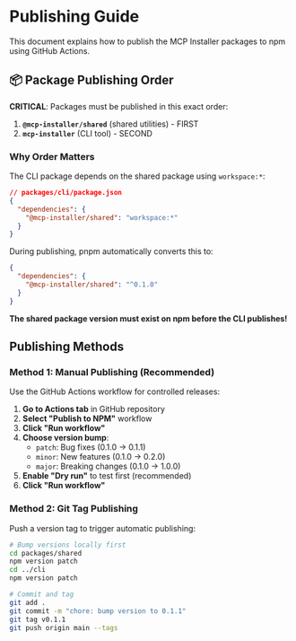 # Publishing Guide

This document explains how to publish the MCP Installer packages to npm using GitHub Actions.

## 📦 Package Publishing Order

**CRITICAL**: Packages must be published in this exact order:

1. **`@mcp-installer/shared`** (shared utilities) - FIRST
2. **`mcp-installer`** (CLI tool) - SECOND

### Why Order Matters

The CLI package depends on the shared package using `workspace:*`:

```json
// packages/cli/package.json
{
  "dependencies": {
    "@mcp-installer/shared": "workspace:*"
  }
}
```

During publishing, pnpm automatically converts this to:

```json
{
  "dependencies": {
    "@mcp-installer/shared": "^0.1.0"
  }
}
```

**The shared package version must exist on npm before the CLI publishes!**

## Publishing Methods

### Method 1: Manual Publishing (Recommended)

Use the GitHub Actions workflow for controlled releases:

1. **Go to Actions tab** in GitHub repository
2. **Select "Publish to NPM"** workflow
3. **Click "Run workflow"**
4. **Choose version bump**:
   - `patch`: Bug fixes (0.1.0 → 0.1.1)
   - `minor`: New features (0.1.0 → 0.2.0)  
   - `major`: Breaking changes (0.1.0 → 1.0.0)
5. **Enable "Dry run"** to test first (recommended)
6. **Click "Run workflow"**

### Method 2: Git Tag Publishing

Push a version tag to trigger automatic publishing:

```bash
# Bump versions locally first
cd packages/shared
npm version patch
cd ../cli  
npm version patch

# Commit and tag
git add .
git commit -m "chore: bump version to 0.1.1"
git tag v0.1.1
git push origin main --tags
```
